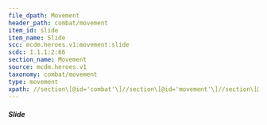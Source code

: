 ```yaml
---
file_dpath: Movement
header_path: combat/movement
item_id: slide
item_name: Slide
scc: mcdm.heroes.v1:movement:slide
scdc: 1.1.1:2:66
section_name: Movement
source: mcdm.heroes.v1
taxonomy: combat/movement
type: movement
xpath: //section\[@id='combat'\]//section\[@id='movement'\]//section\[@class='level5'\]
---
```


##### Slide
